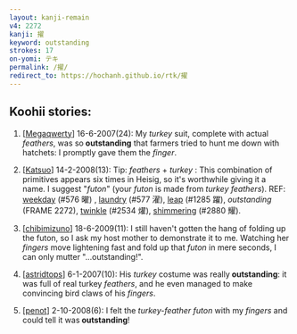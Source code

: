 ```yaml
---
layout: kanji-remain
v4: 2272
kanji: 擢
keyword: outstanding
strokes: 17
on-yomi: テキ
permalink: /擢/
redirect_to: https://hochanh.github.io/rtk/擢
---
```


## Koohii stories: 

1) [<a href="http://kanji.koohii.com/profile/Megaqwerty">Megaqwerty</a>] 16-6-2007(24): My <em>turkey</em> suit, complete with actual <em>feathers</em>, was so<strong> outstanding</strong> that farmers tried to hunt me down with hatchets: I promptly gave them the <em>finger</em>.

2) [<a href="http://kanji.koohii.com/profile/Katsuo">Katsuo</a>] 14-2-2008(13): Tip: <em>feathers</em> + <em>turkey</em> : This combination of primitives appears six times in Heisig, so it&#039;s worthwhile giving it a name. I suggest &quot;<em>futon</em>&quot; (your <em>futon</em> is made from <em>turkey feathers</em>). REF: <a href="../v4/576.html">weekday</a> (#576 曜) , <a href="../v4/577.html">laundry</a> (#577 濯), <a href="../v4/1285.html">leap</a> (#1285 躍), <em>outstanding</em> (FRAME 2272), <a href="../v4/2534.html">twinkle</a> (#2534 燿), <a href="../v4/2880.html">shimmering</a> (#2880 耀).

3) [<a href="http://kanji.koohii.com/profile/chibimizuno">chibimizuno</a>] 18-6-2009(11): I still haven&#039;t gotten the hang of folding up the futon, so I ask my host mother to demonstrate it to me. Watching her <em>fingers</em> move lightening fast and fold up that <em>futon</em> in mere seconds, I can only mutter &quot;...outstanding!&quot;.

4) [<a href="http://kanji.koohii.com/profile/astridtops">astridtops</a>] 6-1-2007(10): His <em>turkey</em> costume was really<strong> outstanding</strong>: it was full of real turkey <em>feathers</em>, and he even managed to make convincing bird claws of his <em>fingers</em>.

5) [<a href="http://kanji.koohii.com/profile/penot">penot</a>] 2-10-2008(6): I felt the <em>turkey-feather futon</em> with my <em>fingers</em> and could tell it was<strong> outstanding</strong>!

